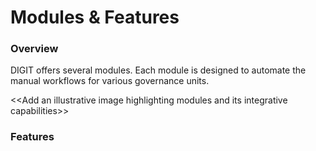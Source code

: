 # Modules & Features

### Overview

DIGIT offers several modules. Each module is designed to automate the manual workflows for various governance units.

&lt;&lt;Add an illustrative image highlighting modules and its integrative capabilities&gt;&gt;

### Features






